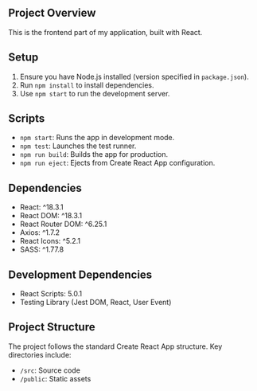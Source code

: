 ## Project Overview
This is the frontend part of my application, built with React.

## Setup
1. Ensure you have Node.js installed (version specified in `package.json`).
2. Run `npm install` to install dependencies.
3. Use `npm start` to run the development server.

## Scripts
- `npm start`: Runs the app in development mode.
- `npm test`: Launches the test runner.
- `npm run build`: Builds the app for production.
- `npm run eject`: Ejects from Create React App configuration.

## Dependencies
- React: ^18.3.1
- React DOM: ^18.3.1
- React Router DOM: ^6.25.1
- Axios: ^1.7.2
- React Icons: ^5.2.1
- SASS: ^1.77.8

## Development Dependencies
- React Scripts: 5.0.1
- Testing Library (Jest DOM, React, User Event)

## Project Structure
The project follows the standard Create React App structure. Key directories include:
- `/src`: Source code
- `/public`: Static assets